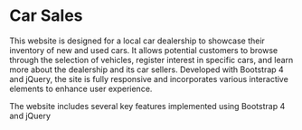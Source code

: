 # Car Sales

This website is designed for a local car dealership to showcase their inventory of new and used cars. It allows potential customers to browse through the selection of vehicles, register interest in specific cars, and learn more about the dealership and its car sellers. Developed with Bootstrap 4 and jQuery, the site is fully responsive and incorporates various interactive elements to enhance user experience.

The website includes several key features implemented using Bootstrap 4 and jQuery
